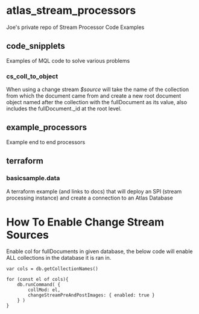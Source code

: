 # atlas_stream_processors
Joe's private repo of Stream Processor Code Examples

## code_snipplets
Examples of MQL code to solve various problems
### cs_coll_to_object
When using a change stream _$source_ will take the name of the collection from which the document came from and create a new root document object named after the collection with the fullDocument as its value, also includes the fullDocument._id at the root level.

## example_processors
Example end to end processors 

## terraform
### basicsample.data
A terraform example (and links to docs) that will deploy an SPI (stream processing instance) and create a connection to an Atlas Database




# How To Enable Change Stream Sources
Enable col for fullDocuments in given database, the below code will enable ALL collections in the database it is ran in.

```
var cols = db.getCollectionNames()

for (const el of cols){
    db.runCommand( {
        collMod: el,
        changeStreamPreAndPostImages: { enabled: true }
    } )
}
```
